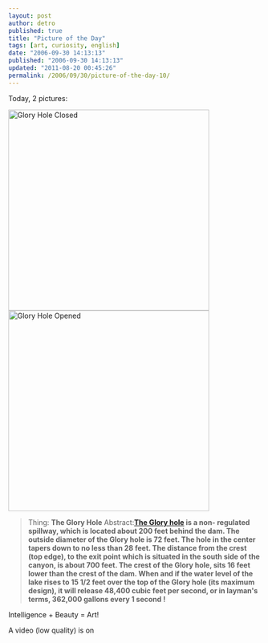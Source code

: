 ```yaml
---
layout: post
author: detro
published: true
title: "Picture of the Day"
tags: [art, curiosity, english]
date: "2006-09-30 14:13:13"
published: "2006-09-30 14:13:13"
updated: "2011-08-20 00:45:26"
permalink: /2006/09/30/picture-of-the-day-10/
---
```


Today, 2 pictures:
<div class="img">
<img src="http://static.flickr.com/4/4053163_8c40bb7882.jpg?v=0" width="400" alt="Glory Hole Closed" />
<img src="http://static.flickr.com/5/7318078_7431e2b510.jpg?v=0" width="400" alt="Glory Hole Opened" />
</div>

<blockquote>
Thing: <strong>The Glory Hole</strong>
Abstract:<strong><a href="http://www.trophybassonly.com/id56.htm">The Glory hole</a> is a non- regulated spillway, which is located about 200 feet behind the dam. The outside diameter of the Glory hole is 72 feet. The hole in the center tapers down to no less than 28 feet. The distance from the crest (top edge), to the exit point which is situated in the south side of the canyon, is about 700 feet. The crest of the Glory hole, sits 16 feet lower than the crest of the dam. When and if the water level of the lake rises to 15 1/2 feet over the top of the Glory hole (its maximum design), it will release 48,400 cubic feet per second, or in layman's terms,   362,000 gallons every
1 second ! </strong>
</blockquote>

Intelligence + Beauty = Art!

A video (low quality) is on <!--more-->
<object width="425" height="350"><param name="movie" value="http://www.youtube.com/v/ScWLC-efdXA"></param><param name="wmode" value="transparent"></param><embed src="http://www.youtube.com/v/ScWLC-efdXA" type="application/x-shockwave-flash" wmode="transparent" width="425" height="350"></embed></object>


